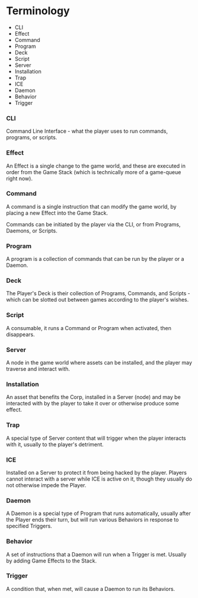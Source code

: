 # Terminology

- CLI
- Effect
- Command
- Program
- Deck
- Script
- Server
- Installation
- Trap
- ICE
- Daemon
- Behavior
- Trigger

### CLI

Command Line Interface - what the player uses to run commands, programs, or scripts.

### Effect

An Effect is a single change to the game world, and these are executed in order from the Game Stack (which is technically more of a game-queue right now).

### Command

A command is a single instruction that can modify the game world, by placing a new Effect into the Game Stack.

Commands can be initiated by the player via the CLI, or from Programs, Daemons, or Scripts.

### Program

A program is a collection of commands that can be run by the player or a Daemon.

### Deck

The Player's Deck is their collection of Programs, Commands, and Scripts - which can be slotted out between games according to the player's wishes.

### Script

A consumable, it runs a Command or Program when activated, then disappears.

### Server

A node in the game world where assets can be installed, and the player may traverse and interact with.

### Installation

An asset that benefits the Corp, installed in a Server (node) and may be interacted with by the player to take it over or otherwise produce some effect.

### Trap

A special type of Server content that will trigger when the player interacts with it, usually to the player's detriment.

### ICE

Installed on a Server to protect it from being hacked by the player. Players cannot interact with a server while ICE is active on it, though they usually do not otherwise impede the Player.

### Daemon

A Daemon is a special type of Program that runs automatically, usually after the Player ends their turn, but will run various Behaviors in response to specified Triggers.

### Behavior

A set of instructions that a Daemon will run when a Trigger is met. Usually by adding Game Effects to the Stack.

### Trigger

A condition that, when met, will cause a Daemon to run its Behaviors.
